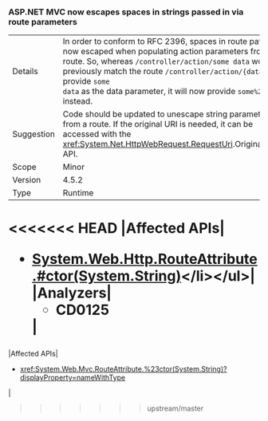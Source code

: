 ### ASP.NET MVC now escapes spaces in strings passed in via route parameters

|   |   |
|---|---|
|Details|In order to conform to RFC 2396, spaces in route paths are now escaped when populating action parameters from a route. So, whereas  <code>/controller/action/some data</code> would previously match the route <code>/controller/action/{data}</code> and provide <code>some data</code> as the data parameter, it will now provide <code>some%20data</code> instead.|
|Suggestion|Code should be updated to unescape string parameters from a route. If the original URI is needed, it can be accessed with the <xref:System.Net.HttpWebRequest.RequestUri>.OriginalString API.|
|Scope|Minor|
|Version|4.5.2|
|Type|Runtime|
<<<<<<< HEAD
|Affected APIs|<ul><li>[System.Web.Http.RouteAttribute.#ctor(System.String)](https://msdn.microsoft.com/library/system.web.http.routeattribute(v=vs.118).aspx)</li></ul>|
|Analyzers|<ul><li>CD0125</li></ul>|
=======
|Affected APIs|<ul><li><xref:System.Web.Mvc.RouteAttribute.%23ctor(System.String)?displayProperty=nameWithType></li></ul>|
>>>>>>> upstream/master

